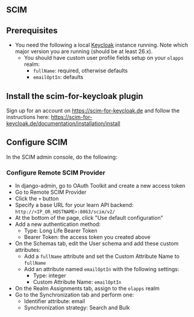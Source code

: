 ## SCIM

## Prerequisites

- You need the following a local [Keycloak](https://www.keycloak.org/) instance running. Note which major version you are running (should be at least 26.x).
  - You should have custom user profile fields setup on your `olapps` realm:
    - `fullName`: required, otherwise defaults
    - `emailOptIn`: defaults

## Install the scim-for-keycloak plugin

Sign up for an account on https://scim-for-keycloak.de and follow the instructions here: https://scim-for-keycloak.de/documentation/installation/install

## Configure SCIM

In the SCIM admin console, do the following:

### Configure Remote SCIM Provider

- In django-admin, go to OAuth Toolkit and create a new access token
- Go to Remote SCIM Provider
- Click the `+` button
- Specify a base URL for your learn API backend: `http://<IP_OR_HOSTNAME>:8063/scim/v2/`
- At the bottom of the page, click "Use default configuration"
- Add a new authentication method:
  - Type: Long Life Bearer Token
  - Bearer Token: the access token you created above
- On the Schemas tab, edit the User schema and add these custom attributes:
  - Add a `fullName` attribute and set the Custom Attribute Name to `fullName`
  - Add an attribute named `emailOptIn` with the following settings:
    - Type: integer
    - Custom Attribute Name: `emailOptIn`
- On the Realm Assignments tab, assign to the `olapps` realm
- Go to the Synchronization tab and perform one:
  - Identifier attribute: email
  - Synchronization strategy: Search and Bulk
